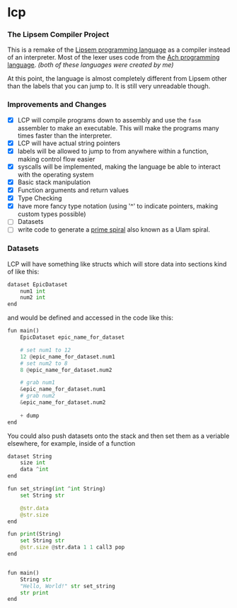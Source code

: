 # lcp
### The Lipsem Compiler Project

This is a remake of the [Lipsem programming language](https://github.com/Mespyr/lipsem) as a compiler instead of an interpreter.
Most of the lexer uses code from the [Ach programming language](https://github.com/Mespyr/ach).
*(both of these languages were created by me)*

At this point, the language is almost completely different from Lipsem other than the labels that you can jump to.
It is still very unreadable though.

### Improvements and Changes

- [x] LCP will compile programs down to assembly and use the `fasm` assembler to make an executable. This will make the programs many times faster than the interpreter.
- [x] LCP will have actual string pointers
- [x] labels will be allowed to jump to from anywhere within a function, making control flow easier
- [x] syscalls will be implemented, making the language be able to interact with the operating system
- [x] Basic stack manipulation
- [x] Function arguments and return values
- [x] Type Checking
- [x] have more fancy type notation (using '^' to indicate pointers, making custom types possible)
- [ ] Datasets
- [ ] write code to generate a [prime spiral](https://mathimages.swarthmore.edu/index.php/Prime_spiral_(Ulam_spiral)) also known as a Ulam spiral.

### Datasets
LCP will have something like structs which will store data into sections kind of like this:
```python
dataset EpicDataset
	num1 int
	num2 int
end
```

and would be defined and accessed in the code like this:
```python
fun main()
	EpicDataset epic_name_for_dataset

	# set num1 to 12
	12 @epic_name_for_dataset.num1
	# set num2 to 8
	8 @epic_name_for_dataset.num2

	# grab num1
	&epic_name_for_dataset.num1
	# grab num2
	&epic_name_for_dataset.num2
	
	+ dump
end
```

You could also push datasets onto the stack and then set them as a veriable elsewhere, for example, inside of a function

```python
dataset String
	size int
	data ^int
end

fun set_string(int ^int String)
	set String str

	@str.data
	@str.size
end

fun print(String)
	set String str
	@str.size @str.data 1 1 call3 pop
end


fun main()
	String str
	"Hello, World!" str set_string
	str print
end
```
